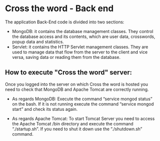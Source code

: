 # Cross the word - Back end
The application Back-End code is divided into two sections:
* MongoDB: it contains the database management classes. They control the database access and its contents, which are user data, crosswords, popup
data and statistics.
* Servlet: it contains the HTTP Servlet management classes. They are used to manage data that flow from the server to the client and vice versa, saving data or reading them from the database.

## How to execute "Cross the word" server:
Once you logged into the server on which Cross the word is hosted you need to check that MongoDB and Apache Tomcat are correctly running.

* As regards MongoDB:
Execute the command “service mongod status” on the bash.
If it is not running execute the command “service mongod start” and check its status again.

* As regards Apache Tomcat:
To start Tomcat Server you need to access the Apache Tomcat /bin directory and execute the command “./startup.sh”. If you need to shut it down use the “./shutdown.sh” command.
